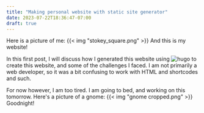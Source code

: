 ```yaml
---
title: "Making personal website with static site generator"
date: 2023-07-22T18:36:47-07:00
draft: true
---
```

Here is a picture of me:
{{< img "stokey_square.png" >}}
And this is my website!

In this first post, I will discuss how I generated this website using ![hugo](https://gohugo.io/) to create this website, and some of the challenges I faced. I am not primarily a web developer, so it was a bit confusing to work with HTML and shortcodes and such.

For now however, I am too tired. I am going to bed, and working on this tomorrow. Here's a picture of a gnome:
{{< img "gnome cropped.png" >}}
Goodnight!